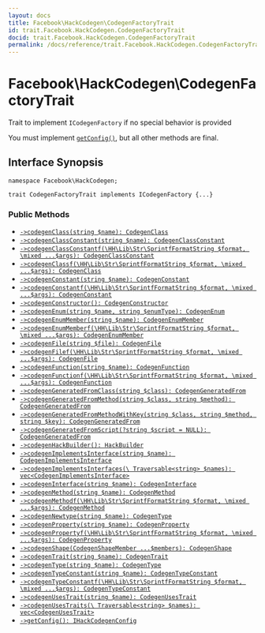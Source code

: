 ```yaml
---
layout: docs
title: Facebook\HackCodegen\CodegenFactoryTrait
id: trait.Facebook.HackCodegen.CodegenFactoryTrait
docid: trait.Facebook.HackCodegen.CodegenFactoryTrait
permalink: /docs/reference/trait.Facebook.HackCodegen.CodegenFactoryTrait/
---
```

# Facebook\\HackCodegen\\CodegenFactoryTrait




Trait to implement ` ICodegenFactory ` if no special behavior is provided




You must implement [` getConfig() `](<trait.Facebook.HackCodegen.CodegenFactoryTrait.getConfig.md>), but all other methods are final.




## Interface Synopsis




``` Hack
namespace Facebook\HackCodegen;

trait CodegenFactoryTrait implements ICodegenFactory {...}
```




### Public Methods




+ [` ->codegenClass(string $name): CodegenClass `](<trait.Facebook.HackCodegen.CodegenFactoryTrait.codegenClass.md>)
+ [` ->codegenClassConstant(string $name): CodegenClassConstant `](<trait.Facebook.HackCodegen.CodegenFactoryTrait.codegenClassConstant.md>)
+ [` ->codegenClassConstantf(\HH\Lib\Str\SprintfFormatString $format, \mixed ...$args): CodegenClassConstant `](<trait.Facebook.HackCodegen.CodegenFactoryTrait.codegenClassConstantf.md>)
+ [` ->codegenClassf(\HH\Lib\Str\SprintfFormatString $format, \mixed ...$args): CodegenClass `](<trait.Facebook.HackCodegen.CodegenFactoryTrait.codegenClassf.md>)
+ [` ->codegenConstant(string $name): CodegenConstant `](<trait.Facebook.HackCodegen.CodegenFactoryTrait.codegenConstant.md>)
+ [` ->codegenConstantf(\HH\Lib\Str\SprintfFormatString $format, \mixed ...$args): CodegenConstant `](<trait.Facebook.HackCodegen.CodegenFactoryTrait.codegenConstantf.md>)
+ [` ->codegenConstructor(): CodegenConstructor `](<trait.Facebook.HackCodegen.CodegenFactoryTrait.codegenConstructor.md>)
+ [` ->codegenEnum(string $name, string $enumType): CodegenEnum `](<trait.Facebook.HackCodegen.CodegenFactoryTrait.codegenEnum.md>)
+ [` ->codegenEnumMember(string $name): CodegenEnumMember `](<trait.Facebook.HackCodegen.CodegenFactoryTrait.codegenEnumMember.md>)
+ [` ->codegenEnumMemberf(\HH\Lib\Str\SprintfFormatString $format, \mixed ...$args): CodegenEnumMember `](<trait.Facebook.HackCodegen.CodegenFactoryTrait.codegenEnumMemberf.md>)
+ [` ->codegenFile(string $file): CodegenFile `](<trait.Facebook.HackCodegen.CodegenFactoryTrait.codegenFile.md>)
+ [` ->codegenFilef(\HH\Lib\Str\SprintfFormatString $format, \mixed ...$args): CodegenFile `](<trait.Facebook.HackCodegen.CodegenFactoryTrait.codegenFilef.md>)
+ [` ->codegenFunction(string $name): CodegenFunction `](<trait.Facebook.HackCodegen.CodegenFactoryTrait.codegenFunction.md>)
+ [` ->codegenFunctionf(\HH\Lib\Str\SprintfFormatString $format, \mixed ...$args): CodegenFunction `](<trait.Facebook.HackCodegen.CodegenFactoryTrait.codegenFunctionf.md>)
+ [` ->codegenGeneratedFromClass(string $class): CodegenGeneratedFrom `](<trait.Facebook.HackCodegen.CodegenFactoryTrait.codegenGeneratedFromClass.md>)
+ [` ->codegenGeneratedFromMethod(string $class, string $method): CodegenGeneratedFrom `](<trait.Facebook.HackCodegen.CodegenFactoryTrait.codegenGeneratedFromMethod.md>)
+ [` ->codegenGeneratedFromMethodWithKey(string $class, string $method, string $key): CodegenGeneratedFrom `](<trait.Facebook.HackCodegen.CodegenFactoryTrait.codegenGeneratedFromMethodWithKey.md>)
+ [` ->codegenGeneratedFromScript(?string $script = NULL): CodegenGeneratedFrom `](<trait.Facebook.HackCodegen.CodegenFactoryTrait.codegenGeneratedFromScript.md>)
+ [` ->codegenHackBuilder(): HackBuilder `](<trait.Facebook.HackCodegen.CodegenFactoryTrait.codegenHackBuilder.md>)
+ [` ->codegenImplementsInterface(string $name): CodegenImplementsInterface `](<trait.Facebook.HackCodegen.CodegenFactoryTrait.codegenImplementsInterface.md>)
+ [` ->codegenImplementsInterfaces(\ Traversable<string> $names): vec<CodegenImplementsInterface> `](<trait.Facebook.HackCodegen.CodegenFactoryTrait.codegenImplementsInterfaces.md>)
+ [` ->codegenInterface(string $name): CodegenInterface `](<trait.Facebook.HackCodegen.CodegenFactoryTrait.codegenInterface.md>)
+ [` ->codegenMethod(string $name): CodegenMethod `](<trait.Facebook.HackCodegen.CodegenFactoryTrait.codegenMethod.md>)
+ [` ->codegenMethodf(\HH\Lib\Str\SprintfFormatString $format, \mixed ...$args): CodegenMethod `](<trait.Facebook.HackCodegen.CodegenFactoryTrait.codegenMethodf.md>)
+ [` ->codegenNewtype(string $name): CodegenType `](<trait.Facebook.HackCodegen.CodegenFactoryTrait.codegenNewtype.md>)
+ [` ->codegenProperty(string $name): CodegenProperty `](<trait.Facebook.HackCodegen.CodegenFactoryTrait.codegenProperty.md>)
+ [` ->codegenPropertyf(\HH\Lib\Str\SprintfFormatString $format, \mixed ...$args): CodegenProperty `](<trait.Facebook.HackCodegen.CodegenFactoryTrait.codegenPropertyf.md>)
+ [` ->codegenShape(CodegenShapeMember ...$members): CodegenShape `](<trait.Facebook.HackCodegen.CodegenFactoryTrait.codegenShape.md>)
+ [` ->codegenTrait(string $name): CodegenTrait `](<trait.Facebook.HackCodegen.CodegenFactoryTrait.codegenTrait.md>)
+ [` ->codegenType(string $name): CodegenType `](<trait.Facebook.HackCodegen.CodegenFactoryTrait.codegenType.md>)
+ [` ->codegenTypeConstant(string $name): CodegenTypeConstant `](<trait.Facebook.HackCodegen.CodegenFactoryTrait.codegenTypeConstant.md>)
+ [` ->codegenTypeConstantf(\HH\Lib\Str\SprintfFormatString $format, \mixed ...$args): CodegenTypeConstant `](<trait.Facebook.HackCodegen.CodegenFactoryTrait.codegenTypeConstantf.md>)
+ [` ->codegenUsesTrait(string $name): CodegenUsesTrait `](<trait.Facebook.HackCodegen.CodegenFactoryTrait.codegenUsesTrait.md>)
+ [` ->codegenUsesTraits(\ Traversable<string> $names): vec<CodegenUsesTrait> `](<trait.Facebook.HackCodegen.CodegenFactoryTrait.codegenUsesTraits.md>)
+ [` ->getConfig(): IHackCodegenConfig `](<trait.Facebook.HackCodegen.CodegenFactoryTrait.getConfig.md>)